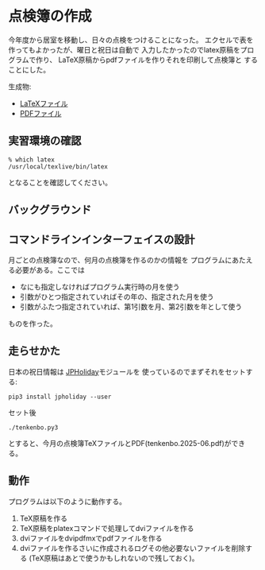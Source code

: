 # 点検簿の作成

今年度から居室を移動し、日々の点検をつけることになった。
エクセルで表を作ってもよかったが、曜日と祝日は自動で
入力したかったのでlatex原稿をプログラムで作り、
LaTeX原稿からpdfファイルを作りそれを印刷して点検簿と
することにした。

生成物:
- [LaTeXファイル](tenkenbo.2025-05.tex)
- [PDFファイル](tenkenbo.2025-05.pdf)

## 実習環境の確認

```
% which latex
/usr/local/texlive/bin/latex
```

となることを確認してください。

## バックグラウンド


## コマンドラインインターフェイスの設計

月ごとの点検簿なので、何月の点検簿を作るのかの情報を
プログラムにあたえる必要がある。ここでは

- なにも指定しなければプログラム実行時の月を使う
- 引数がひとつ指定されていればその年の、指定された月を使う
- 引数がふたつ指定されていれば、第1引数を月、第2引数を年として使う

ものを作った。

## 走らせかた

日本の祝日情報は
[JPHoliday](https://github.com/Lalcs/jpholiday)モジュールを
使っているのでまずそれをセットする:

```
pip3 install jpholiday --user
```

セット後

```
./tenkenbo.py3
```
とすると、今月の点検簿TeXファイルとPDF(tenkenbo.2025-06.pdf)ができる。

## 動作

プログラムは以下のように動作する。

1. TeX原稿を作る
2. TeX原稿をplatexコマンドで処理してdviファイルを作る
3. dviファイルをdvipdfmxでpdfファイルを作る
4. dviファイルを作るさいに作成されるログその他必要ないファイルを削除する
(TeX原稿はあとで使うかもしれないので残しておく)。

